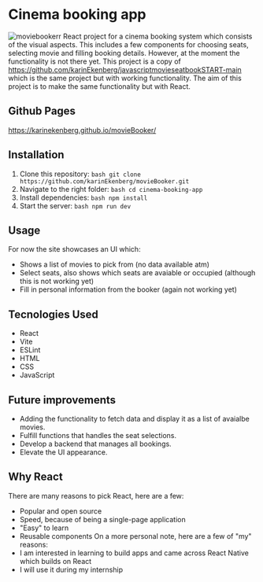 # Cinema booking app
![moviebookerr](https://github.com/user-attachments/assets/7eae398d-d320-40fe-a008-ed6e2aa53dd1)
React project for a cinema booking system which consists of the visual aspects. This includes 
a few components for choosing seats, selecting movie and filling booking details. However, at
the moment the functionality is not there yet. This project is a copy of https://github.com/karinEkenberg/javascriptmovieseatbookSTART-main
which is the same project but with working functionality. The aim of this project is to make the same
functionality but with React.

## Github Pages
https://karinekenberg.github.io/movieBooker/

## Installation
1. Clone this repository:
```bash git clone https://github.com/karinEkenberg/movieBooker.git```
2. Navigate to the right folder:
```bash cd cinema-booking-app```
3. Install dependencies:
```bash npm install```
4. Start the server:
```bash npm run dev```

## Usage
For now the site showcases an UI which:
- Shows a list of movies to pick from (no data available atm)
- Select seats, also shows which seats are avaiable or occupied (although this is not working yet)
- Fill in personal information from the booker (again not working yet)

## Tecnologies Used
- React 
- Vite
- ESLint
- HTML
- CSS
- JavaScript

## Future improvements
- Adding the functionality to fetch data and display it as a list of avaialbe movies.
- Fulfill functions that handles the seat selections.
- Develop a backend that manages all bookings.
- Elevate the UI appearance.

## Why React
There are many reasons to pick React, here are a few:
- Popular and open source
- Speed, because of being a single-page application
- "Easy" to learn
- Reusable components
On a more personal note, here are a few of "my" reasons:
- I am interested in learning to build apps and came across React Native which builds on React
- I will use it during my internship
  
